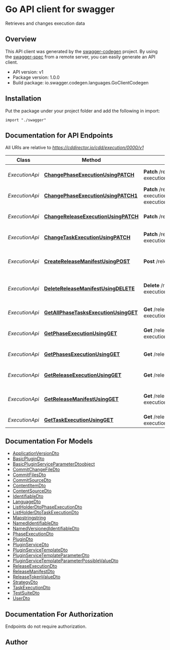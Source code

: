 # Go API client for swagger

Retrieves and changes execution data

## Overview
This API client was generated by the [swagger-codegen](https://github.com/swagger-api/swagger-codegen) project.  By using the [swagger-spec](https://github.com/swagger-api/swagger-spec) from a remote server, you can easily generate an API client.

- API version: v1
- Package version: 1.0.0
- Build package: io.swagger.codegen.languages.GoClientCodegen

## Installation
Put the package under your project folder and add the following in import:
```golang
import "./swagger"
```

## Documentation for API Endpoints

All URIs are relative to *https://cddirector.io/cdd/execution/0000/v1*

Class | Method | HTTP request | Description
------------ | ------------- | ------------- | -------------
*ExecutionApi* | [**ChangePhaseExecutionUsingPATCH**](docs/ExecutionApi.md#changephaseexecutionusingpatch) | **Patch** /releases-execution/{releaseId}/phases-execution/{phaseId} | Changes a phase execution
*ExecutionApi* | [**ChangePhaseExecutionUsingPATCH1**](docs/ExecutionApi.md#changephaseexecutionusingpatch1) | **Patch** /releases-execution/{releaseName}/{releaseVersionName}/phases-execution/{phaseName} | Change a phase execution
*ExecutionApi* | [**ChangeReleaseExecutionUsingPATCH**](docs/ExecutionApi.md#changereleaseexecutionusingpatch) | **Patch** /releases-execution/{releaseId} | Changes a release execution
*ExecutionApi* | [**ChangeTaskExecutionUsingPATCH**](docs/ExecutionApi.md#changetaskexecutionusingpatch) | **Patch** /releases-execution/{releaseId}/phases-execution/{phaseId}/tasks-execution/{taskId} | Change a task execution
*ExecutionApi* | [**CreateReleaseManifestUsingPOST**](docs/ExecutionApi.md#createreleasemanifestusingpost) | **Post** /releases-execution/{releaseId}/manifests | Creates a release execution manifest
*ExecutionApi* | [**DeleteReleaseManifestUsingDELETE**](docs/ExecutionApi.md#deletereleasemanifestusingdelete) | **Delete** /releases-execution/{releaseId}/manifests/{manifestId} | Deletes a release execution manifest
*ExecutionApi* | [**GetAllPhaseTasksExecutionUsingGET**](docs/ExecutionApi.md#getallphasetasksexecutionusingget) | **Get** /releases-execution/{releaseId}/phases-execution/{phaseId}/tasks-execution | Get all phase tasks execution
*ExecutionApi* | [**GetPhaseExecutionUsingGET**](docs/ExecutionApi.md#getphaseexecutionusingget) | **Get** /releases-execution/{releaseId}/phases-execution/{phaseId} | Retrieves a phase execution
*ExecutionApi* | [**GetPhasesExecutionUsingGET**](docs/ExecutionApi.md#getphasesexecutionusingget) | **Get** /releases-execution/{releaseId}/phases-execution | Retrieves all phases execution
*ExecutionApi* | [**GetReleaseExecutionUsingGET**](docs/ExecutionApi.md#getreleaseexecutionusingget) | **Get** /releases-execution/{releaseId} | Retrieves a release execution
*ExecutionApi* | [**GetReleaseManifestUsingGET**](docs/ExecutionApi.md#getreleasemanifestusingget) | **Get** /releases-execution/{releaseId}/manifests/{manifestId} | Gets a release execution manifest
*ExecutionApi* | [**GetTaskExecutionUsingGET**](docs/ExecutionApi.md#gettaskexecutionusingget) | **Get** /releases-execution/{releaseId}/phases-execution/{phaseId}/tasks-execution/{taskId} | Get a task execution


## Documentation For Models

 - [ApplicationVersionDto](docs/ApplicationVersionDto.md)
 - [BasicPluginDto](docs/BasicPluginDto.md)
 - [BasicPluginServiceParameterDtoobject](docs/BasicPluginServiceParameterDtoobject.md)
 - [CommitChangeFileDto](docs/CommitChangeFileDto.md)
 - [CommitFilesDto](docs/CommitFilesDto.md)
 - [CommitSourceDto](docs/CommitSourceDto.md)
 - [ContentItemDto](docs/ContentItemDto.md)
 - [ContentSourceDto](docs/ContentSourceDto.md)
 - [IdentifiableDto](docs/IdentifiableDto.md)
 - [LanguageDto](docs/LanguageDto.md)
 - [ListHolderDtoPhaseExecutionDto](docs/ListHolderDtoPhaseExecutionDto.md)
 - [ListHolderDtoTaskExecutionDto](docs/ListHolderDtoTaskExecutionDto.md)
 - [Mapstringstring](docs/Mapstringstring.md)
 - [NamedIdentifiableDto](docs/NamedIdentifiableDto.md)
 - [NamedVersionedIdentifiableDto](docs/NamedVersionedIdentifiableDto.md)
 - [PhaseExecutionDto](docs/PhaseExecutionDto.md)
 - [PluginDto](docs/PluginDto.md)
 - [PluginServiceDto](docs/PluginServiceDto.md)
 - [PluginServiceTemplateDto](docs/PluginServiceTemplateDto.md)
 - [PluginServiceTemplateParameterDto](docs/PluginServiceTemplateParameterDto.md)
 - [PluginServiceTemplateParameterPossibleValueDto](docs/PluginServiceTemplateParameterPossibleValueDto.md)
 - [ReleaseExecutionDto](docs/ReleaseExecutionDto.md)
 - [ReleaseManifestDto](docs/ReleaseManifestDto.md)
 - [ReleaseTokenValueDto](docs/ReleaseTokenValueDto.md)
 - [StrategyDto](docs/StrategyDto.md)
 - [TaskExecutionDto](docs/TaskExecutionDto.md)
 - [TestSuiteDto](docs/TestSuiteDto.md)
 - [UserDto](docs/UserDto.md)


## Documentation For Authorization
 Endpoints do not require authorization.


## Author



